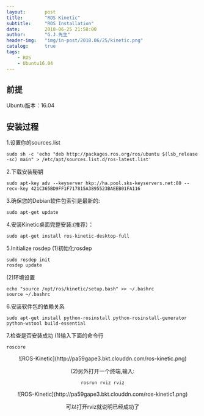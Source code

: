 ```yaml
---
layout:       post
title:        "ROS Kinetic"
subtitle:     "ROS Installation"
date:         2018-06-25 21:58:00
author:       "G.J.先生"
header-img:   "img/in-post/2018.06/25/kinetic.png"
catalog:      true
tags:
    - ROS
    - Ubuntu16.04
---
```


前提
----------
Ubuntu版本：16.04

安装过程
----------
1.设置你的sources.list
```
sudo sh -c 'echo "deb http://packages.ros.org/ros/ubuntu $(lsb_release -sc) main" > /etc/apt/sources.list.d/ros-latest.list'
```

2.下载安装秘钥
```
sudo apt-key adv --keyserver hkp://ha.pool.sks-keyservers.net:80 --recv-key 421C365BD9FF1F717815A3895523BAEEB01FA116
```

3.确保您的Debian软件包索引是最新的:
```
sudo apt-get update
```

4.安装Kinetic桌面完整安装:(推荐）：
```
sudo apt-get install ros-kinetic-desktop-full
```

5.Initialize rosdep
(1)初始化rosdep
```
sudo rosdep init
rosdep update
```

(2)环境设置
```
echo "source /opt/ros/kinetic/setup.bash" >> ~/.bashrc
source ~/.bashrc
```

6.安装软件包的依赖关系
```
sudo apt-get install python-rosinstall python-rosinstall-generator python-wstool build-essential
```

7.检查是否安装成功
(1)输入下面的命令行
```
roscore
```

<center>![ROS-Kinetic](http://pa59gape3.bkt.clouddn.com/ros-kinetic.png)

(2)另外打开一个终端,输入:
```
rosrun rviz rviz
```

<center>![ROS-Kinetic](http://pa59gape3.bkt.clouddn.com/ros-kinetic1.png)

可以打开rviz就说明已经成功了


